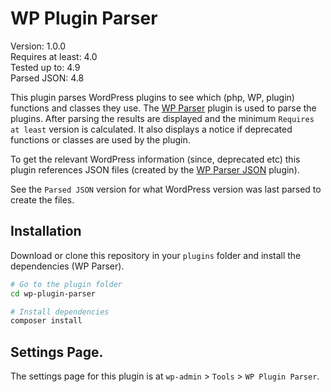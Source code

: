# WP Plugin Parser

Version: 1.0.0  
Requires at least: 4.0  
Tested up to: 4.9  
Parsed JSON: 4.8

This plugin parses WordPress plugins to see which (php, WP, plugin) functions and classes they use. The [WP Parser](https://github.com/WordPress/phpdoc-parser) plugin is used to parse the plugins. After parsing the results are displayed and the minimum `Requires at least` version is calculated. It also displays a notice if deprecated functions or classes are used by the plugin.

To get the relevant WordPress information (since, deprecated etc) this plugin references JSON files (created by the [WP Parser JSON](https://github.com/keesiemeijer/wp-parser-json) plugin).

See the `Parsed JSON` version for what WordPress version was last parsed to create the files.

## Installation
Download or clone this repository in your `plugins` folder and install the dependencies (WP Parser). 

```bash
# Go to the plugin folder
cd wp-plugin-parser

# Install dependencies
composer install
```

## Settings Page.
The settings page for this plugin is at `wp-admin` > `Tools` > `WP Plugin Parser`.
